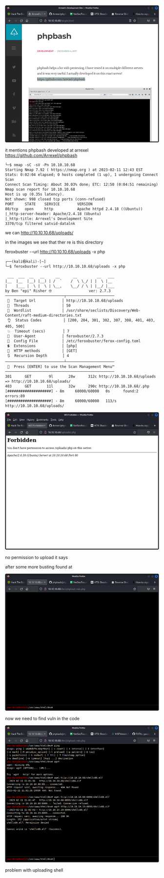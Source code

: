 ![](20230211124736.png)  

it mentions phpbash developed at arrexel
https://github.com/Arrexel/phpbash

```
└─$ nmap -sC -sV -Pn 10.10.10.68
Starting Nmap 7.92 ( https://nmap.org ) at 2023-02-11 12:43 EST
Stats: 0:02:04 elapsed; 0 hosts completed (1 up), 1 undergoing Connect Scan
Connect Scan Timing: About 30.03% done; ETC: 12:50 (0:04:51 remaining)
Nmap scan report for 10.10.10.68
Host is up (0.35s latency).
Not shown: 998 closed tcp ports (conn-refused)
PORT     STATE    SERVICE        VERSION
80/tcp   open     http           Apache httpd 2.4.18 ((Ubuntu))
|_http-server-header: Apache/2.4.18 (Ubuntu)
|_http-title: Arrexel's Development Site
3370/tcp filtered satvid-datalnk

```

we can http://10.10.10.68/uploads/

in the images we see that ther re is this directory


feroxbuster --url http://10.10.10.68/uploads -x php

```
┌──(kali㉿kali)-[~]
└─$ feroxbuster --url http://10.10.10.68/uploads -x php

 ___  ___  __   __     __      __         __   ___
|__  |__  |__) |__) | /  `    /  \ \_/ | |  \ |__
|    |___ |  \ |  \ | \__,    \__/ / \ | |__/ |___
by Ben "epi" Risher 🤓                 ver: 2.7.3
───────────────────────────┬──────────────────────
 🎯  Target Url            │ http://10.10.10.68/uploads
 🚀  Threads               │ 50
 📖  Wordlist              │ /usr/share/seclists/Discovery/Web-Content/raft-medium-directories.txt
 👌  Status Codes          │ [200, 204, 301, 302, 307, 308, 401, 403, 405, 500]
 💥  Timeout (secs)        │ 7
 🦡  User-Agent            │ feroxbuster/2.7.3
 💉  Config File           │ /etc/feroxbuster/ferox-config.toml
 💲  Extensions            │ [php]
 🏁  HTTP methods          │ [GET]
 🔃  Recursion Depth       │ 4
───────────────────────────┴──────────────────────
 🏁  Press [ENTER] to use the Scan Management Menu™
──────────────────────────────────────────────────
301      GET        9l       28w      312c http://10.10.10.68/uploads => http://10.10.10.68/uploads/
403      GET       11l       32w      290c http://10.10.10.68/.php
[####################] - 8m     60000/60000   0s      found:2       errors:89     
[####################] - 8m     60000/60000   113/s   http://10.10.10.68/uploads/ 

```

![](20230211130654.png)  

no permission to upload it says


after some more busting found at

![](20230211133302.png)  

now we need to find vuln in the code

![](20230211140234.png)  

problem with uploading shell